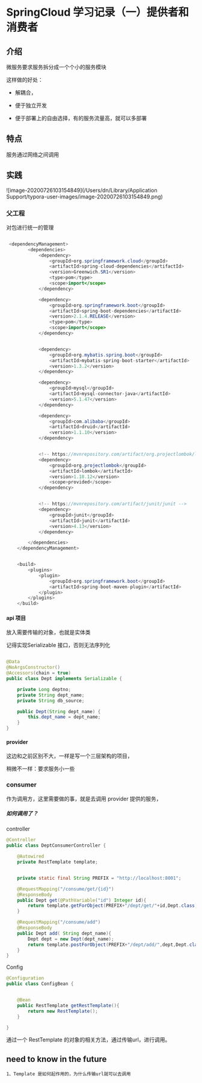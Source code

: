 #	SpringCloud 学习记录（一）提供者和消费者



## 介绍

微服务要求服务拆分成一个个小的服务模块

这样做的好处：

- 解耦合，
- 便于独立开发

- 便于部署上的自由选择，有的服务流量高，就可以多部署



## 特点

服务通过网络之间调用

## 实践

![image-20200726103154849](/Users/dn/Library/Application Support/typora-user-images/image-20200726103154849.png)



### 父工程

对包进行统一的管理

```java

 <dependencyManagement>
        <dependencies>
            <dependency>
                <groupId>org.springframework.cloud</groupId>
                <artifactId>spring-cloud-dependencies</artifactId>
                <version>Greenwich.SR1</version>
                <type>pom</type>
                <scope>import</scope>
            </dependency>

            <dependency>
                <groupId>org.springframework.boot</groupId>
                <artifactId>spring-boot-dependencies</artifactId>
                <version>2.1.4.RELEASE</version>
                <type>pom</type>
                <scope>import</scope>
            </dependency>


            <dependency>
                <groupId>org.mybatis.spring.boot</groupId>
                <artifactId>mybatis-spring-boot-starter</artifactId>
                <version>1.3.2</version>
            </dependency>

            <dependency>
                <groupId>mysql</groupId>
                <artifactId>mysql-connector-java</artifactId>
                <version>5.1.47</version>
            </dependency>

            <dependency>
                <groupId>com.alibaba</groupId>
                <artifactId>druid</artifactId>
                <version>1.1.10</version>
            </dependency>


            <!-- https://mvnrepository.com/artifact/org.projectlombok/lombok -->
            <dependency>
                <groupId>org.projectlombok</groupId>
                <artifactId>lombok</artifactId>
                <version>1.18.12</version>
                <scope>provided</scope>
            </dependency>


            <!-- https://mvnrepository.com/artifact/junit/junit -->
            <dependency>
                <groupId>junit</groupId>
                <artifactId>junit</artifactId>
                <version>4.13</version>
            </dependency>

        </dependencies>
    </dependencyManagement>


    <build>
        <plugins>
            <plugin>
                <groupId>org.springframework.boot</groupId>
                <artifactId>spring-boot-maven-plugin</artifactId>
            </plugin>
        </plugins>
    </build>
```



#### api 项目

放入需要传输的对象，也就是实体类

记得实现Serializable 接口，否则无法序列化

```java

@Data
@NoArgsConstructor()
@Accessors(chain = true)
public class Dept implements Serializable {

    private Long deptno;
    private String dept_name;
    private String db_source;

    public Dept(String dept_name) {
        this.dept_name = dept_name;
    }
}
```





#### provider

这边和之前区别不大，一样是写一个三层架构的项目，

稍微不一样：要求服务小一些



### consumer

作为调用方，这里需要做的事，就是去调用 provider 提供的服务，

##### 如何调用了？

controller

```java
@Controller
public class DeptConsumerController {

    @Autowired
    private RestTemplate template;


    private static final String PREFIX = "http://localhost:8001";

    @RequestMapping("/consume/get/{id}")
    @ResponseBody
    public Dept get(@PathVariable("id") Integer id){
        return template.getForObject(PREFIX+"/dept/get/"+id,Dept.class);
    }

    @RequestMapping("/consume/add")
    @ResponseBody
    public Dept add( String dept_name){
        Dept dept = new Dept(dept_name);
        return template.postForObject(PREFIX+"/dept/add/",dept,Dept.class);
    }
}
```

Config

```java
@Configuration
public class ConfigBean {


    @Bean
    public RestTemplate getRestTemplate(){
        return new RestTemplate();
    }

}
```



通过一个 RestTemplate 的对象的相关方法，通过传输url，进行调用。



## need to know in the future

```
1、Template 是如何起作用的，为什么传输url就可以去调用

```



